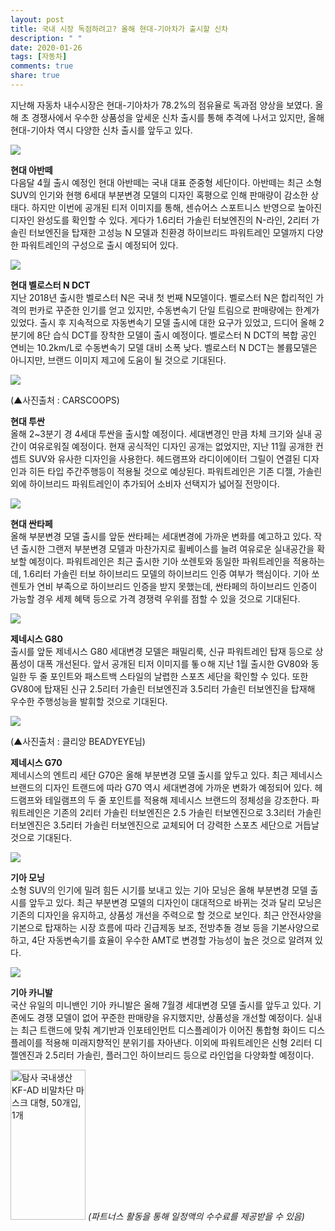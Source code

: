 ```yaml
---
layout: post
title: 국내 시장 독점하려고? 올해 현대-기아차가 출시할 신차
description: " "
date: 2020-01-26
tags: [자동차]
comments: true
share: true
---
```



지난해 자동차 내수시장은 현대-기아차가 78.2%의 점유율로 독과점 양상을 보였다. 올해 초 경쟁사에서 우수한 상품성을 앞세운 신차 출시를 통해 추격에 나서고 있지만, 올해 현대-기아차 역시 다양한 신차 출시를 앞두고 있다.

![](https://post-phinf.pstatic.net/MjAyMDAzMTdfMjk4/MDAxNTg0NDI2OTU5ODE3.eEx1kHb4EVykkyZUcPxC16ppqzsKPVkO57dLuYCzfT8g.KLtyqMKl1ATPGUw_PJRz0qp1ZsD5bHwAFnXSol2MOs8g.JPEG/1.jpg?type=w1200)

**현대 아반떼**  
다음달 4월 출시 예정인 현대 아반떼는 국내 대표 준중형 세단이다. 아반떼는 최근 소형 SUV의 인기와 현행 6세대 부분변경 모델의 디자인 혹평으로 인해 판매량이 감소한 상태다. 하지만 이번에 공개된 티저 이미지를 통해, 센슈어스 스포트니스 반영으로 높아진 디자인 완성도를 확인할 수 있다. 게다가 1.6리터 가솔린 터보엔진의 N-라인, 2리터 가솔린 터보엔진을 탑재한 고성능 N 모델과 친환경 하이브리드 파워트레인 모델까지 다양한 파워트레인의 구성으로 출시 예정되어 있다.

![](https://post-phinf.pstatic.net/MjAyMDAzMTdfMTk5/MDAxNTg0NDI2OTczNDA3.IkE6bNr7irmTjj3Q_hP4YhgP6b3iewKtbMcbXe-9_qIg.28EbDBCj1AKGfg5nv7pNgt-QRN6slFd035f8uz6nGHQg.JPEG/191226_%ED%98%84%EB%8C%80%EC%B0%A8%2C_%27N_%ED%8D%BC%ED%8F%AC%EB%A8%BC%EC%8A%A4_%ED%8C%8C%EC%B8%A0%27_%EC%B6%9C%EC%8B%9C_%28%EC%82%AC%EC%A7%84%29.jpg?type=w1200)

**현대 벨로스터  N DCT**  
지난 2018년 출시한 벨로스터 N은 국내 첫 번째 N모델이다. 벨로스터 N은 합리적인 가격의 펀카로 꾸준한 인기를 얻고 있지만, 수동변속기 단일 트림으로 판매량에는 한계가 있었다. 출시 후 지속적으로 자동변속기 모델 출시에 대한 요구가 있었고, 드디어 올해 2분기에 8단 습식 DCT를 장착한 모델이 출시 예정이다. 벨로스터 N DCT의 복합 공인 연비는 10.2km/L로 수동변속기 모델 대비 소폭 낮다. 벨로스터 N DCT는 볼륨모델은 아니지만, 브랜드 이미지 제고에 도움이 될 것으로 기대된다.

![](https://post-phinf.pstatic.net/MjAyMDAzMTdfMTkz/MDAxNTg0NDI3MDQ2NTk0.wz2rMzYigb6cZ-3EMj7CPnvKMysS0ZU7CoM6iF0XcT4g.GOGqjYb5cui0-rhlCXzx4WP3h2AO7hruqEhhwavaIJMg.JPEG/d825e70d-2021-hyundai-tucson-carscoops1-768x488.jpg?type=w1200)

(▲사진출처 : CARSCOOPS)

**현대 투싼**  
올해 2~3분기 경 4세대 투싼을 출시할 예정이다. 세대변경인 만큼 차체 크기와 실내 공간이 여유로워질 예정이다. 현재 공식적인 디자인 공개는 없었지만, 지난 11월 공개한 컨셉트 SUV와 유사한 디자인을 사용한다. 헤드램프와 라디이에이터 그릴이 연결된 디자인과 히든 타입 주간주행등이 적용될 것으로 예상된다. 파워트레인은 기존 디젤, 가솔린외에 하이브리드 파워트레인이 추가되어 소비자 선택지가 넓어질 전망이다.

![](https://post-phinf.pstatic.net/MjAyMDAzMTdfMzQg/MDAxNTg0NDI2OTg1NjY3.UwRGJSpTeB9xxW4Jdl1jpaahpaq2VjKHmLE48oKIiYIg.6UZVKVZdKDyJOrxRKRKjHa0HYXbg9OCmwsymPphBTpog.JPEG/Hyundai-Santa_Fe-2019-1600-03.jpg?type=w1200)

**현대 싼타페**  
올해 부분변경 모델 출시를 앞둔 싼타페는 세대변경에 가까운 변화를 예고하고 있다. 작년 출시한 그랜저 부분변경 모델과 마찬가지로 휠베이스를 늘려 여유로운 실내공간을 확보할 예정이다. 파워트레인은 최근 출시한 기아 쏘렌토와 동일한 파워트레인을 적용하는데, 1.6리터 가솔린 터보 하이브리드 모델의 하이브리드 인증 여부가 핵심이다. 기아 쏘렌토가 연비 부족으로 하이브리드 인증을 받지 못했는데, 싼타페의 하이브리드 인증이 가능할 경우 세제 혜택 등으로 가격 경쟁력 우위를 점할 수 있을 것으로 기대된다.

![](https://post-phinf.pstatic.net/MjAyMDAzMTdfMjk2/MDAxNTg0NDI2OTk0ODQw.yKSrWfmitOTOXFkBxFL3xpdY_CqRtCFmXEgRbqbfH5Mg.PGHaDBlBX4Bw0qXmeUmn83NsTMXrfpsLdNjTqIPKGVwg.JPEG/%EC%A0%9C%EB%84%A4%EC%8B%9C%EC%8A%A4%E3%80%8EThe_All-new_G80%E3%80%8F%EC%9D%B4%EB%AF%B8%EC%A7%80_%EC%B5%9C%EC%B4%88_%EA%B3%B5%EA%B0%9C%281%29.jpg?type=w1200)

**제네시스 G80**  
출시를 앞둔 제네시스 G80 세대변경 모델은 패밀리룩, 신규 파워트레인 탑재 등으로 상품성이 대폭 개선된다. 앞서 공개된 티저 이미지를 톻ㅇ해 지난 1월 출시한 GV80와 동일한 두 줄 포인트와 패스트백 스타일의 날렵한 스포츠 세단을 확인할 수 있다. 또한 GV80에 탑재된 신규 2.5리터 가솔린 터보엔진과 3.5리터 가솔린 터보엔진을 탑재해 우수한 주행성능을 발휘할 것으로 기대된다.

![](https://post-phinf.pstatic.net/MjAyMDAzMTdfNyAg/MDAxNTg0NDI2OTE5NTEz.KZQYRbXzhfYZwY0_d3-T2xXydGea3peInHEiCxbb2jEg.snX5Wssgck9tjSnUcnBW4WqwQKXyL3ggcVtynoX0N7Ag.JPEG/%EC%88%98%EC%A0%951.jpg?type=w1200)

(▲사진출처 : 클리앙 BEADYEYE님)

**제네시스 G70**  
제네시스의 엔트리 세단 G70은 올해 부분변경 모델 출시를 앞두고 있다. 최근 제네시스 브랜드의 디자인 트랜드에 따라 G70 역시 세대변경에 가까운 변화가 예정되어 있다. 헤드램프와 테일램프의 두 줄 포인트를 적용해 제네시스 브랜드의 정체성을 강조한다. 파워트레인은 기존의 2리터 가솔린 터보엔진은 2.5 가솔린 터보엔진으로 3.3리터 가솔린 터보엔진은 3.5리터 가솔린 터보엔진으로 교체되어 더 강력한 스포츠 세단으로 거듭날 것으로 기대된다.

![](https://post-phinf.pstatic.net/MjAyMDAzMTdfMTI4/MDAxNTg0NDI3MDA1ODkx.dbnXhdAlw4iqk24R-cRhrbR4jRJde5bIZQ-xpQK3HiMg.4crf5wv1-TB_kWp4pIifjMZafqiBGv5K8L4rQXjfjTIg.JPEG/NOKH3437.jpeg?type=w1200)

**기아 모닝**  
소형 SUV의 인기에 밀려 힘든 시기를 보내고 있는 기아 모닝은 올해 부분변경 모델 출시를 앞두고 있다. 최근 부분변경 모델의 디자인이 대대적으로 바뀌는 것과 달리 모닝은 기존의 디자인을 유지하고, 상품성 개선을 주력으로 할 것으로 보인다. 최근 안전사양을 기본으로 탑재하는 시장 흐름에 따라 긴급제동 보조, 전방추돌 경보 등을 기본사양으로 하고, 4단 자동변속기를 효율이 우수한 AMT로 변경할 가능성이 높은 것으로 알려져 있다.

![](https://post-phinf.pstatic.net/MjAyMDAzMTdfMTY4/MDAxNTg0NDI3MDE1NTIx.fyBjzzYYbYpYjtJGt3ROCl0xgvr11SvcKzCtjBwPFKAg.Wu-niHrqzF-YD_HTpwHG80JvBaPDMAAIV3Lc467oVFcg.JPEG/NOKH3809.jpg?type=w1200)

**기아 카니발**  
국산 유일의 미니밴인 기아 카니발은 올해 7월경 세대변경 모델 출시를 앞두고 있다. 기존에도 경쟁 모델이 없어 꾸준한 판매량을 유지했지만, 상품성을 개선할 예정이다. 실내는 최근 트랜드에 맞춰 계기반과 인포테인먼트 디스플레이가 이어진 통합형 화이드 디스플레이를 적용해 미래지향적인 분위기를 자아낸다. 이외에 파워트레인은 신형 2리터 디젤엔진과 2.5리터 가솔린, 플러그인 하이브리드 등으로 라인업을 다양화할 예정이다.

<a href="https://coupa.ng/bQq9j5" target="_blank" referrerpolicy="unsafe-url"><img src="https://static.coupangcdn.com/image/affiliate/banner/1d092b8367d69eb4804ebca5c24d068a@2x.jpg" alt="탐사 국내생산 KF-AD 비말차단 마스크 대형, 50개입, 1개" width="120" height="240"></a>
_(파트너스 활동을 통해 일정액의 수수료를 제공받을 수 있음)_